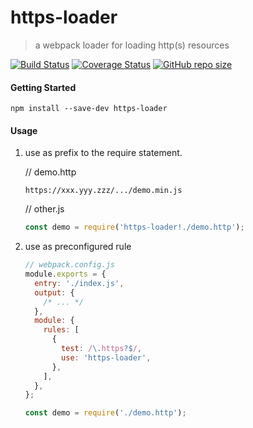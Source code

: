 # https-loader

> a webpack loader for loading http(s) resources

[![Build Status](https://travis-ci.org/nanyuantingfeng/https-loader.svg?branch=master)](https://travis-ci.org/nanyuantingfeng/https-loader)
[![Coverage Status](https://coveralls.io/repos/github/nanyuantingfeng/https-loader/badge.svg?branch=master)](https://coveralls.io/github/nanyuantingfeng/https-loader?branch=master)
[![GitHub repo size](https://img.shields.io/github/repo-size/nanyuantingfeng/https-loader)](https://img.shields.io/github/repo-size/nanyuantingfeng/https-loader)

#### Getting Started

```shell
npm install --save-dev https-loader
```

#### Usage

1. use as prefix to the require statement.

   // demo.http

   ```
   https://xxx.yyy.zzz/.../demo.min.js
   ```

   // other.js

   ```js
   const demo = require('https-loader!./demo.http');
   ```

2. use as preconfigured rule

   ```js
   // webpack.config.js
   module.exports = {
     entry: './index.js',
     output: {
       /* ... */
     },
     module: {
       rules: [
         {
           test: /\.https?$/,
           use: 'https-loader',
         },
       ],
     },
   };
   ```

   ```js
   const demo = require('./demo.http');
   ```
